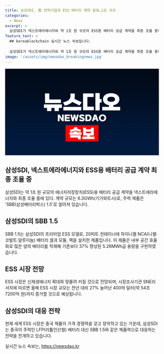 ```yaml
---
title: 삼성SDI, 美 전력기업과 ESS 배터리 계약 앞둬…1조 규모
categories:
  - News
excerpt: >
  삼성SDI가 넥스트에라에너지와 약 1조 원 규모의 ESS용 배터리 공급 계약을 최종 조율 중이다. 이는 SBB 1.5 모델을 통해 이루어진다. SBB 1.5는 내부 공간을 효율적으로 활용하여 기존보다 37% 용량을 향상시켰으며, ESS 시장은 신재생에너지 증가로 성장이 예상된다. 전체 ESS 시장은 27% 성장하여 400억 달러에 이를 것으로 전망되며, 삼성SDI는 중국 시장에 대응하기 위해 LFP 배터리에 SBB 1.5와 같은 제품력을 내세우고 있다.
feature_text: >
  ## koreablockchain 실시간 뉴스 속보입니다.

  삼성SDI가 넥스트에라에너지와 약 1조 원 규모의 ESS용 배터리 공급 계약을 최종 조율 중이다. 이는 SBB 1.5 모델을 통해 이루어진다. SBB 1.5는 내부 공간을 효율적으로 활용하여 기존보다 37% 용량을 향상시켰으며, ESS 시장은 신재생에너지 증가로 성장이 예상된다. 전체 ESS 시장은 27% 성장하여 400억 달러에 이를 것으로 전망되며, 삼성SDI는 중국 시장에 대응하기 위해 LFP 배터리에 SBB 1.5와 같은 제품력을 내세우고 있다.
image: '/assets/img/newsdao_breakingnews.jpg'
---
```


<p><img src="/assets/img/newsdao_breakingnews.jpg" alt="koreablockchain 속보" /></p>

<h2 data-ke-size="size26">삼성SDI, 넥스트에라에너지와 ESS용 배터리 공급 계약 최종 조율 중</h2>

<p data-ke-size="size16">삼성SDI는 약 1조 원 규모의 에너지저장장치(ESS)용 배터리 공급 계약을 넥스트에라에너지와 최종 조율 중에 있다. 계약 규모는 6.3GWh(기가와트시)로, 주력 제품은 'SBB(삼성배터리박스) 1.5'로 알려져 있습니다.</p>

<h2 data-ke-size="size24">삼성SDI의 SBB 1.5</h2>

<p data-ke-size="size16">SBB 1.5는 삼성SDI의 프리미엄 ESS 모델로, 20피트 컨테이너에 하이니켈 NCA(니켈·코발트·알루미늄) 배터리 셀과 모듈, 랙을 설치한 제품입니다. 이 제품은 내부 공간 효율화로 많은 양의 배터리를 적재해 기존보다 37% 향상된 5.26MWh급 용량을 구현하였습니다.</p>

<h2 data-ke-size="size24">ESS 시장 전망</h2>

<p data-ke-size="size16">ESS 시장은 신재생에너지 확대와 맞물려 커질 것으로 전망되며, 시장조사기관 SNE리서치에 따르면 올해 ESS 시장 규모는 전년 대비 27% 늘어난 400억 달러(약 54조 7200억 원)까지 증가할 것으로 예상됩니다.</p>

<h2 data-ke-size="size24">삼성SDI의 대응 전략</h2>

<p data-ke-size="size16">현재 세계 ESS 시장은 중국 제품이 가격 경쟁력을 갖고 장악하고 있는 가운데, 삼성SDI는 중국의 주력인 LFP(리튬인산철) 배터리 대신 SBB 1.5와 같은 제품력으로 대응하는 전략을 전개하고 있습니다.</p>
실시간 뉴스 속보는, <a href="https://newsdao.kr" rel="dofollow">https://newsdao.kr</a>


